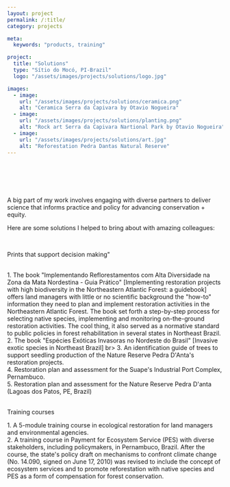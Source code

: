 ```yaml
---
layout: project
permalink: /:title/
category: projects

meta:
  keywords: "products, training"

project:
  title: "Solutions"
  type: "Sítio do Mocó, PI-Brazil"
  logo: "/assets/images/projects/solutions/logo.jpg"

images:
  - image:
    url: "/assets/images/projects/solutions/ceramica.png"
    alt: "Ceramica Serra da Capivara by Otavio Nogueira"
  - image:
    url: "/assets/images/projects/solutions/planting.png"
    alt: "Rock art Serra da Capivara Nartional Park by Otavio Nogueira"
  - image:
    url: "/assets/images/projects/solutions/art.jpg"
    alt: "Reforestation Pedra Dantas Natural Reserve"
---
```

<p style="padding-top:50px">

<br>
<p>A big part of my work involves engaging with diverse partners to deliver science that informs practice and policy for advancing conservation + equity.
<br>
<p>Here are some solutions I helped to bring about with amazing colleagues:<p>
<br>
<p style="font-size:14px;">

<p> Prints that support decision making"</p>
<br>
1. The book "Implementando Reflorestamentos com Alta Diversidade na Zona da Mata Nordestina - Guia Prático" [Implementing restoration projects with high biodiversity in the Northeastern Atlantic Forest: a guidebook] offers land managers with little or no scientific background the "how-to" information they need to plan and implement restoration activities in the Northeastern Atlantic Forest. The book set forth a step-by-step process for selecting native species, implementing and monitoring on-the-ground restoration activities.
The cool thing, it also served as a normative standard to public policies in forest rehabilitation in several states in Northeast Brazil.
<br>
2. The book "Espécies Exóticas Invasoras no Nordeste do Brasil" [Invasive exotic species in Northeast Brazil]
br>
3. An identification guide of trees to support seedling production of the Nature Reserve Pedra D'Anta's restoration projects.
<br>
4. Restoration plan and assessment for the Suape's Industrial Port Complex, Pernambuco.
<br>
5. Restoration plan and assessment for the Nature Reserve Pedra D'anta (Lagoas dos Patos, PE, Brazil)
<br>
<br>
<p> Training courses</p>
1. A 5-module training course in ecological restoration for land managers and environmental agencies.
<br>
2. A training course in Payment for Ecosystem Service (PES) with diverse stakeholders, including policymakers, in Pernambuco, Brazil. After the course, the state's policy draft on mechanisms to confront climate change (No. 14.090, signed on June 17, 2010) was revised to include the concept of ecosystem services and to promote reforestation with native species and PES as a form of compensation for forest conservation.
<br>
